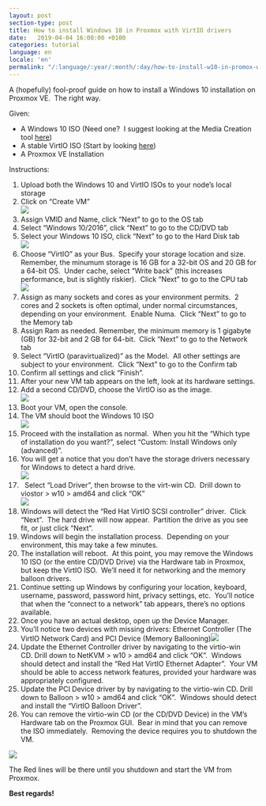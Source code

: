 ```yaml
---
layout: post
section-type: post
title: How to install Windows 10 in Proxmox with VirtIO drivers
date:   2019-04-04 16:00:00 +0100
categories: tutorial
language: en
locale: 'en'
permalink: "/:language/:year/:month/:day/how-to-install-w10-in-promox-with-virtio-drivers.html"
---
```


A (hopefully) fool-proof guide on how to install a Windows 10 installation on Proxmox VE.  The right way.

Given:

*   A Windows 10 ISO (Need one?  I suggest looking at the Media Creation tool [here](https://www.microsoft.com/en-us/software-download/windows10))
*   A stable VirtIO ISO (Start by looking [here](https://fedoraproject.org/wiki/Windows_Virtio_Drivers#Direct_download))
*   A Proxmox VE Installation

Instructions:

1.  Upload both the Windows 10 and VirtIO ISOs to your node’s local storage
2.  Click on “Create VM”  
    ![](https://jonspraggins.com/wp-content/uploads/2017/09/createvm.png)
3.  Assign VMID and Name, click “Next” to go to the OS tab
4.  Select “Windows 10/2016”, click “Next” to go to the CD/DVD tab
5.  Select your Windows 10 ISO, click “Next” to go to the Hard Disk tab  
    ![](https://jonspraggins.com/wp-content/uploads/2017/09/isoselect.png)
6.  Choose “VirtIO” as your Bus.  Specify your storage location and size.  Remember, the minumum storage is 16 GB for a 32-bit OS and 20 GB for a 64-bit OS.  Under cache, select “Write back” (this increases performance, but is slightly riskier).  Click “Next” to go to the CPU tab  
    ![](https://jonspraggins.com/wp-content/uploads/2017/09/harddisk.png)
7.  Assign as many sockets and cores as your environment permits.  2 cores and 2 sockets is often optimal, under normal circumstances, depending on your environment.  Enable Numa.  Click “Next” to go to the Memory tab
8.  Assign Ram as needed. Remember, the minimum memory is 1 gigabyte (GB) for 32-bit and 2 GB for 64-bit.  Click “Next” to go to the Network tab
9.  Select “VirtIO (paravirtualized)” as the Model.  All other settings are subject to your environment.  Click “Next” to go to the Confirm tab
10.  Confirm all settings and click “Finish”.
11.  After your new VM tab appears on the left, look at its hardware settings.
12.  Add a second CD/DVD, choose the VirtIO iso as the image.  
    ![](https://jonspraggins.com/wp-content/uploads/2017/09/virtioiso.png)
13.  Boot your VM, open the console.
14.  The VM should boot the Windows 10 ISO  
    ![](https://jonspraggins.com/wp-content/uploads/2017/09/win10boot-1024x829.png)
15.  Proceed with the installation as normal.  When you hit the “Which type of installation do you want?”, select “Custom: Install Windows only (advanced)”.
16.  You will get a notice that you don’t have the storage drivers necessary for Windows to detect a hard drive.  
    ![](https://jonspraggins.com/wp-content/uploads/2017/09/stordrivererror-1024x826.png)
17.    Select “Load Driver”, then browse to the virt-win CD.  Drill down to viostor > w10 > amd64 and click “OK”  
    ![](https://jonspraggins.com/wp-content/uploads/2017/09/viostorfolder-1024x826.png)
18.  Windows will detect the “Red Hat VirtIO SCSI controller” driver.  Click “Next”.  The hard drive will now appear.  Partition the drive as you see fit, or just click “Next”.
19.  Windows will begin the installation process.  Depending on your environment, this may take a few minutes.
20.  The installation will reboot.  At this point, you may remove the Windows 10 ISO (or the entire CD/DVD Drive) via the Hardware tab in Proxmox, but keep the VirtIO ISO.  We’ll need it for networking and the memory balloon drivers.
21.  Continue setting up Windows by configuring your location, keyboard, username, password, password hint, privacy settings, etc.  You’ll notice that when the “connect to a network” tab appears, there’s no options available.
22.  Once you have an actual desktop, open up the Device Manager.
23.  You’ll notice two devices with missing drivers: Ethernet Controller (The VirtIO Network Card) and PCI Device (Memory Ballooning)![](https://jonspraggins.com/wp-content/uploads/2017/09/devman-1024x826.png)
24.  Update the Ethernet Controller driver by navigating to the virtio-win CD. Drill down to NetKVM > w10 > amd64 and click “OK”.  Windows should detect and install the “Red Hat VirtIO Ethernet Adapter”.  Your VM should be able to access network features, provided your hardware was appropriately configured.
25.  Update the PCI Device driver by by navigating to the virtio-win CD. Drill down to Balloon > w10 > amd64 and click “OK”.  Windows should detect and install the “VirtIO Balloon Driver”.
26.  You can remove the virtio-win CD (or the CD/DVD Device) in the VM’s Hardware tab on the Proxmox GUI.  Bear in mind that you can remove the ISO immediately.  Removing the device requires you to shutdown the VM.
    
![](https://jonspraggins.com/wp-content/uploads/2017/09/removedevice-1024x733.png)
    
The Red lines will be there until you shutdown and start the VM from Proxmox.

**Best regards!**